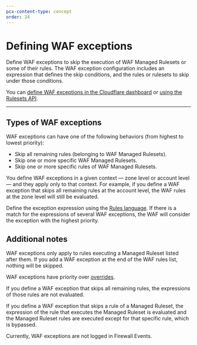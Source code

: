 ```yaml
---
pcx-content-type: concept
order: 24
---
```


# Defining WAF exceptions

Define WAF exceptions to skip the execution of WAF Managed Rulesets or some of their rules. The WAF exception configuration includes an expression that defines the skip conditions, and the rules or rulesets to skip under those conditions.

You can [define WAF exceptions in the Cloudflare dashboard](/managed-rulesets/waf-exceptions/define-dashboard) or [using the Rulesets API](/managed-rulesets/waf-exceptions/define-api).

***

## Types of WAF exceptions

WAF exceptions can have one of the following behaviors (from highest to lowest priority):

*   Skip all remaining rules (belonging to WAF Managed Rulesets).
*   Skip one or more specific WAF Managed Rulesets.
*   Skip one or more specific rules of WAF Managed Rulesets.

You define WAF exceptions in a given context — zone level or account level — and they apply only to that context. For example, if you define a WAF exception that skips all remaining rules at the account level, the WAF rules at the zone level will still be evaluated.

Define the exception expression using the [Rules language](https://developers.cloudflare.com/ruleset-engine/rules-language). If there is a match for the expressions of several WAF exceptions, the WAF will consider the exception with the highest priority.

## Additional notes

WAF exceptions only apply to rules executing a Managed Ruleset listed after them. If you add a WAF exception at the end of the WAF rules list, nothing will be skipped.

WAF exceptions have priority over [overrides](https://developers.cloudflare.com/ruleset-engine/managed-rulesets/override-managed-ruleset).

If you define a WAF exception that skips all remaining rules, the expressions of those rules are not evaluated.

If you define a WAF exception that skips a rule of a Managed Ruleset, the expression of the rule that executes the Managed Ruleset is evaluated and the Managed Ruleset rules are executed except for that specific rule, which is bypassed.

Currently, WAF exceptions are not logged in Firewall Events.
